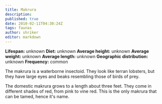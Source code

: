```yaml
---
title: Makrura
description:
published: true
date: 2010-02-11T04:30:24Z
tags: faunas
author: shriker
editor: markdown
---
```

<!-- infobox starts -->
**Lifespan:** unknown
**Diet:** unknown
**Average height:** unknown
**Average weight:** unknown
**Average length:** unknown
**Geographic distribution:** unknown
**Frequency:** common
<!-- infobox ends -->

The makrura is a waterborne insectoid. They look like terran lobsters, but they have large eyes and beaks resembling those of birds of prey.

The domestic makrura grows to a length about three feet. They come in different shades of red, from pink to vine red. This is the only makrura that can be tamed, hence it's name.